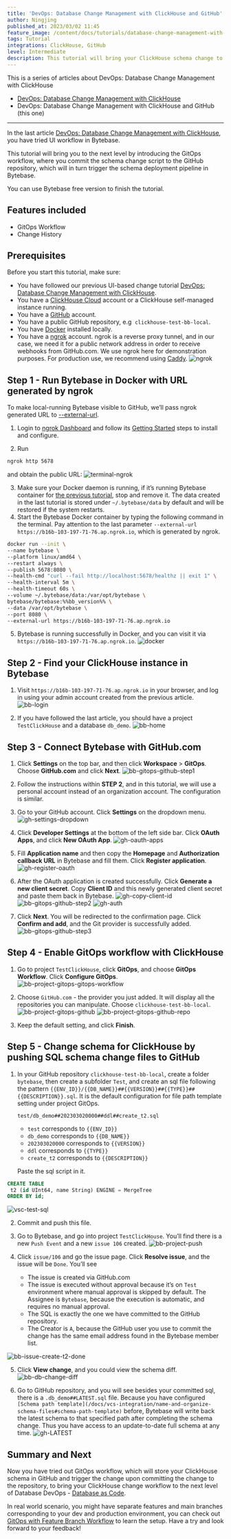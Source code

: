 ```yaml
---
title: 'DevOps: Database Change Management with ClickHouse and GitHub'
author: Ningjing
published_at: 2023/03/02 11:45
feature_image: /content/docs/tutorials/database-change-management-with-clickhouse-and-github/feature-image.webp
tags: Tutorial
integrations: ClickHouse, GitHub
level: Intermediate
description: This tutorial will bring your ClickHouse schema change to the next level by introducing the GitOps workflow, where you commit schema change script to the GitHub repository, which will in turn trigger the schema deployment pipeline in Bytebase.
---
```


This is a series of articles about DevOps: Database Change Management with ClickHouse

- [DevOps: Database Change Management with ClickHouse](/docs/tutorials/database-change-management-with-clickhouse)
- DevOps: Database Change Management with ClickHouse and GitHub (this one)

---

In the last article [DevOps: Database Change Management with ClickHouse](/docs/tutorials/database-change-management-with-clickhouse), you have tried UI workflow in Bytebase.

This tutorial will bring you to the next level by introducing the GitOps workflow, where you commit the schema change script to the GitHub repository, which will in turn trigger the schema deployment pipeline in Bytebase.

You can use Bytebase free version to finish the tutorial.

## Features included

- GitOps Workflow
- Change History

## Prerequisites

Before you start this tutorial, make sure:

- You have followed our previous UI-based change tutorial [DevOps: Database Change Management with ClickHouse](/docs/tutorials/database-change-management-with-clickhouse).
- You have a [ClickHouse Cloud](https://clickhouse.cloud/) account or a ClickHouse self-managed instance running.
- You have a [GitHub](https://github.com/) account.
- You have a public GitHub repository, e.g  `clickhouse-test-bb-local`.
- You have [Docker](https://www.docker.com/) installed locally.
- You have a [ngrok](http://ngrok.com) account. ngrok is a reverse proxy tunnel, and in our case, we need it for a public network address in order to receive webhooks from GitHub.com. We use ngrok here for demonstration purposes. For production use, we recommend using [Caddy](https://caddyserver.com/).
  ![ngrok](/content/docs/tutorials/database-change-management-with-clickhouse-and-github/ngrok.webp)

## Step 1 - Run Bytebase in Docker with URL generated by ngrok

To make local-running Bytebase visible to GitHub, we’ll pass ngrok generated URL to [--external-url](https://www.bytebase.com/docs/get-started/install/external-url).

1. Login to [ngrok Dashboard](https://dashboard.ngrok.com/) and follow its [Getting Started](https://dashboard.ngrok.com/get-started/setup) steps to install and configure.

2. Run

```bash
ngrok http 5678
```

and obtain the public URL:
![terminal-ngrok](/content/docs/tutorials/database-change-management-with-clickhouse-and-github/terminal-ngrok.webp)

3. Make sure your Docker daemon is running, if it’s running Bytebase container for [the previous tutorial](/docs/tutorials/database-change-management-with-clickhouse), stop and remove it. The data created in the last tutorial is stored under `~/.bytebase/data` by default and will be restored if the system restarts.
4. Start the Bytebase Docker container by typing the following command in the terminal. Pay attention to the last parameter `--external-url https://b16b-103-197-71-76.ap.ngrok.io`, which is generated by ngrok.

```bash
docker run --init \
--name bytebase \
--platform linux/amd64 \
--restart always \
--publish 5678:8080 \
--health-cmd "curl --fail http://localhost:5678/healthz || exit 1" \
--health-interval 5m \
--health-timeout 60s \
--volume ~/.bytebase/data:/var/opt/bytebase \
bytebase/bytebase:%%bb_version%% \
--data /var/opt/bytebase \
--port 8080 \
--external-url https://b16b-103-197-71-76.ap.ngrok.io
```

5. Bytebase is running successfully in Docker, and you can visit it via `https://b16b-103-197-71-76.ap.ngrok.io`.
   ![docker](/content/docs/tutorials/database-change-management-with-clickhouse-and-github/docker.webp)

## Step 2 - Find your ClickHouse instance in Bytebase

1. Visit `https://b16b-103-197-71-76.ap.ngrok.io` in your browser, and log in using your admin account created from the previous article.
   ![bb-login](/content/docs/tutorials/database-change-management-with-clickhouse-and-github/bb-login.webp)

2. If you have followed the last article, you should have a project `TestClickHouse` and a database `db_demo`.
   ![bb-home](/content/docs/tutorials/database-change-management-with-clickhouse-and-github/bb-home.webp)

## Step 3 - Connect Bytebase with GitHub.com

1. Click **Settings** on the top bar, and then click **Workspace** > **GitOps**. Choose **GitHub.com** and click **Next**.
   ![bb-gitops-github-step1](/content/docs/tutorials/database-change-management-with-clickhouse-and-github/bb-gitops-github-step1.webp)

2. Follow the instructions within **STEP 2**, and in this tutorial, we will use a personal account instead of an organization account. The configuration is similar.

3. Go to your GitHub account. Click **Settings** on the dropdown menu.
   ![gh-settings-dropdown](/content/docs/tutorials/database-change-management-with-clickhouse-and-github/gh-settings-dropdown.webp)

4. Click **Developer Settings** at the bottom of the left side bar. Click **OAuth Apps**, and click **New OAuth App**.
   ![gh-oauth-apps](/content/docs/tutorials/database-change-management-with-clickhouse-and-github/gh-oauth-apps.webp)

5. Fill **Application name** and then copy the **Homepage** and **Authorization callback URL** in Bytebase and fill them. Click **Register application**.
   ![gh-register-oauth](/content/docs/tutorials/database-change-management-with-clickhouse-and-github/gh-register-oauth.webp)

6. After the OAuth application is created successfully. Click **Generate a new client secret**. Copy **Client ID** and this newly generated client secret and paste them back in Bytebase.
   ![gh-copy-client-id](/content/docs/tutorials/database-change-management-with-clickhouse-and-github/gh-copy-client-id.webp)
   ![bb-gitops-github-step2](/content/docs/tutorials/database-change-management-with-clickhouse-and-github/bb-gitops-github-step2.webp)
   ![gh-auth](/content/docs/tutorials/database-change-management-with-clickhouse-and-github/gh-auth.webp)

7. Click **Next**. You will be redirected to the confirmation page. Click **Confirm and add**, and the Git provider is successfully added.
   ![bb-gitops-github-step3](/content/docs/tutorials/database-change-management-with-clickhouse-and-github/bb-gitops-github-step3.webp)

## Step 4 - Enable GitOps workflow with ClickHouse

1. Go to project `TestClickHouse`, click **GitOps**, and choose **GitOps Workflow**. Click **Configure GitOps**.
   ![bb-project-gitops-gitops-workflow](/content/docs/tutorials/database-change-management-with-clickhouse-and-github/bb-project-gitops-gitops-workflow.webp)

2. Choose `GitHub.com` - the provider you just added. It will display all the repositories you can manipulate. Choose `clickhouse-test-bb-local`.
   ![bb-project-gitops-github](/content/docs/tutorials/database-change-management-with-clickhouse-and-github/bb-project-gitops-github.webp)
   ![bb-project-gitops-github-repo](/content/docs/tutorials/database-change-management-with-clickhouse-and-github/bb-project-gitops-github-repo.webp)

3. Keep the default setting, and click **Finish**.

## Step 5 - Change schema for ClickHouse by pushing SQL schema change files to GitHub

1. In your GitHub repository `clickhouse-test-bb-local`, create a folder `bytebase`, then create a subfolder `Test`, and create an sql file following the pattern `{{ENV_ID}}/{{DB_NAME}}##{{VERSION}}##{{TYPE}}##{{DESCRIPTION}}.sql`. It is the default configuration for file path template setting under project GitOps.

   `test/db_demo##202303020000##ddl##create_t2.sql`

   - `test` corresponds to `{{ENV_ID}}`
   - `db_demo` corresponds to `{{DB_NAME}}`
   - `202303020000` corresponds to `{{VERSION}}`
   - `ddl` corresponds to `{{TYPE}}`
   - `create_t2` corresponds to `{{DESCRIPTION}}`

   Paste the sql script in it.

```sql
CREATE TABLE
 t2 (id UInt64, name String) ENGINE = MergeTree
ORDER BY id;

```

![vsc-test-sql](/content/docs/tutorials/database-change-management-with-clickhouse-and-github/vsc-test-sql.webp)

2. Commit and push this file.
3. Go to Bytebase, and go into project `TestClickHouse`. You’ll find there is a new `Push Event` and a new `issue 106` created.
   ![bb-project-push](/content/docs/tutorials/database-change-management-with-clickhouse-and-github/bb-project-push.webp)

4. Click `issue/106` and go the issue page. Click **Resolve issue**, and the issue will be `Done`. You’ll see
   - The issue is created via GitHub.com
   - The issue is executed without approval because it’s on `Test` environment where manual approval is skipped by default. The Assignee is `Bytebase`, because the execution is automatic, and requires no manual approval.
   - The SQL is exactly the one we have committed to the GitHub repository.
   - The Creator is `A`, because the GitHub user you use to commit the change has the same email address found in the Bytebase member list.

![bb-issue-create-t2-done](/content/docs/tutorials/database-change-management-with-clickhouse-and-github/bb-issue-create-t2-done.webp)

5. Click **View change**, and you could view the schema diff.
   ![bb-db-change-diff](/content/docs/tutorials/database-change-management-with-clickhouse-and-github/bb-db-change-diff.webp)

6. Go to GitHub repository, and you will see besides your committed sql, there is a `.db_demo##LATEST.sql` file. Because you have configured `[Schema path template](/docs/vcs-integration/name-and-organize-schema-files#schema-path-template)` before, Bytebase will write back the latest schema to that specified path after completing the schema change. Thus you have access to an update-to-date full schema at any time.
   ![gh-LATEST](/content/docs/tutorials/database-change-management-with-clickhouse-and-github/gh-LATEST.webp)

## Summary and Next

Now you have tried out GitOps workflow, which will store your ClickHouse schema in GitHub and trigger the change upon committing the change to the repository, to bring your ClickHouse change workflow to the next level of Database DevOps - [Database as Code](/blog/database-as-code).

In real world scenario, you might have separate features and main branches corresponding to your dev and production environment, you can check out [GitOps with Feature Branch Workflow](/docs/how-to/workflow/gitops-feature-branch) to learn the setup. Have a try and look forward to your feedback!
